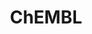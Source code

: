 ---
bigquery: https://console.cloud.google.com/bigquery?p=patents-public-data&d=ebi_chembl&page=dataset
citation: '"The ChEMBL database in 2017." Anna Gaulton, Anne Hersey, Michał Nowotka,
  A Patrícia Bento, Jon Chambers, David Mendez, Prudence Mutowo, Francis Atkinson,
  Louisa J Bellis, Elena Cibrián-Uhalte, Mark Davies, Nathan Dedman, Anneli Karlsson,
  María Paula Magariños, John P Overington, George Papadatos, Ines Smit, Andrew R
  Leach Nucleic acids Research (2017) 45 (Database Issue), D945-D954'
contributors: European Bioinformatics Institute
cost: None
description: ChEMBL Data is a manually curated database of small molecules used in
  drug discovery, including information about existing patented drugs.
documentation: 'schema: https://www.ebi.ac.uk/chembl/db_schema


  '
last_edit: Mon, 04 Apr 2022 19:07:30 GMT
location: https://console.cloud.google.com/marketplace/product/google_patents_public_datasets/chembl
maintained_by: EMBL-EBI, an outstation of European Molecular Biology Laboratory
related_publications: '

  ChEMBL: towards direct deposition of bioassay data.


  Mendez D, Gaulton A, Bento AP, Chambers J, De Veij M, Félix E, Magariños MP, Mosquera
  JF, Mutowo P, Nowotka M, Gordillo-Marañón M, Hunter F, Junco L, Mugumbate G, Rodriguez-Lopez
  M, Atkinson F, Bosc N, Radoux CJ, Segura-Cabrera A, Hersey A, Leach AR.


  — Nucleic Acids Res. 2019; 47(D1):D930-D940. doi: 10.1093/nar/gky1075

  '
schema_fields: '[''drug_product_flag'', ''mw_monoisotopic'', ''indication_class'',
  ''annotation'', ''alogp'', ''cell_source_organism'', ''start_position'', ''publication_number'',
  ''structure_type'', ''published_units'', ''standard_inchi_key'', ''prediction_method'',
  ''molecular_mechanism'', ''action_type'', ''ro3_pass'', ''acd_most_apka'', ''irac_class_id'',
  ''src_id'', ''assay_source'', ''chembl_id'', ''mol_irac_id'', ''comments'', ''tid'',
  ''availability_type'', ''downgraded'', ''std_act_id'', ''hrac_class_id'', ''mecref_id'',
  ''uberon_id'', ''num_lipinski_ro5_violations'', ''ref_url'', ''short_name'', ''warning_id'',
  ''name'', ''confidence_score'', ''targcomp_id'', ''potential_duplicate'', ''pathway_key'',
  ''active_molregno'', ''parent_type'', ''warning_class'', ''component_id'', ''level3_description'',
  ''active_ingredient'', ''abstract'', ''curated_by'', ''chirality'', ''dosage_form'',
  ''activity_count'', ''cellosaurus_id'', ''standard_type'', ''standard_value'', ''standard_flag'',
  ''substrate_record_id'', ''therapeutic_flag'', ''normal_range_min'', ''ref_id'',
  ''num_alerts'', ''ref_type'', ''l3'', ''co_stem_id'', ''bao_id'', ''source'', ''usan_substem'',
  ''standard_relation'', ''warning_country'', ''acd_logd'', ''site_id'', ''doc_id'',
  ''compsyn_id'', ''rgid'', ''cx_logp'', ''doi'', ''published_value'', ''activity_comment'',
  ''parent_id'', ''l5'', ''smid'', ''curation_comment'', ''stem'', ''dosed_ingredient'',
  ''status'', ''psa'', ''synonyms'', ''warnref_id'', ''ddd_units'', ''published_type'',
  ''mesh_heading'', ''journal'', ''level2'', ''last_active'', ''assay_cell_type'',
  ''sequence_md5sum'', ''relationship_type'', ''hbd'', ''efo_term'', ''ap_id'', ''homologue'',
  ''irac_code'', ''assay_desc'', ''caloha_id'', ''mesh_id'', ''molsyn_id'', ''res_stem_id'',
  ''title'', ''biocomp_id'', ''go_id'', ''subgroup'', ''protein_class_synonym'', ''ass_cls_map_id'',
  ''disease_efficacy'', ''pref_name'', ''standard_units'', ''metabolite_record_id'',
  ''mechanism_of_action'', ''comp_class_id'', ''trade_name'', ''data_validity_comment'',
  ''met_id'', ''formulation_id'', ''patent_expire_date'', ''black_box_warning'', ''rtb'',
  ''src_compound_id'', ''company'', ''prodrug'', ''warning_description'', ''route'',
  ''volume'', ''tbl'', ''inorganic_flag'', ''text_value'', ''cell_source_tax_id'',
  ''bei'', ''isoform'', ''natural_product'', ''cell_source_tissue'', ''target_mapping'',
  ''assay_type'', ''tax_id'', ''stat'', ''assay_strain'', ''idx'', ''aromatic_rings'',
  ''topical'', ''alert_set_id'', ''record_id'', ''sei'', ''pathway_id'', ''result_flag'',
  ''first_page'', ''mol_frac_id'', ''assay_category'', ''approval_date'', ''molfile'',
  ''set_name'', ''confidence'', ''level4_description'', ''cell_name'', ''sitecomp_id'',
  ''entity_id'', ''polymer_flag'', ''cell_id'', ''mc_tax_id'', ''full_molformula'',
  ''drugind_id'', ''oral'', ''units'', ''assay_subcellular_fraction'', ''targrel_id'',
  ''l2'', ''ddd_id'', ''parent_molregno'', ''prod_pat_id'', ''research_stem'', ''acd_logp'',
  ''bao_endpoint'', ''creation_date'', ''organism'', ''warning_type'', ''withdrawn_country'',
  ''domain_id'', ''domain_name'', ''parameter_value'', ''clo_id'', ''bao_format'',
  ''molregno'', ''bto_id'', ''cx_most_apka'', ''atc_code'', ''species_group_flag'',
  ''level1_description'', ''source_domain_id'', ''hrac_code'', ''acd_most_bpka'',
  ''mc_organism'', ''le'', ''last_page'', ''alert_id'', ''class_type'', ''drug_substance_flag'',
  ''year'', ''smarts'', ''doc_type'', ''standard_upper_value'', ''db_source'', ''hba'',
  ''protein_class_desc'', ''pchembl_value'', ''who_name'', ''actsm_id'', ''ad_type'',
  ''accession'', ''drug_record_id'', ''version'', ''standard_inchi'', ''hbd_lipinski'',
  ''normal_range_max'', ''updated_on'', ''level2_description'', ''ddd_value'', ''mec_id'',
  ''published_relation'', ''applicant_full_name'', ''src_description'', ''innovator_company'',
  ''nda_type'', ''tid_fixed'', ''job_id'', ''domain_type'', ''class_level'', ''qed_weighted'',
  ''relationship'', ''l6'', ''related_tid'', ''site_residues'', ''assay_class_id'',
  ''authors'', ''ridx'', ''cpd_str_alert_id'', ''level3'', ''protein_class_id'', ''ddd_comment'',
  ''cl_lincs_id'', ''withdrawn_flag'', ''comp_go_id'', ''assay_tax_id'', ''who_extra'',
  ''mol_hrac_id'', ''l4'', ''withdrawn_reason'', ''priority'', ''level4'', ''mutation'',
  ''compound_key'', ''compd_id'', ''full_mwt'', ''parameter_type'', ''assay_organism'',
  ''description'', ''aidx'', ''toid'', ''mechanism_comment'', ''warning_year'', ''patent_id'',
  ''mol_atc_id'', ''assay_test_type'', ''target_type'', ''mc_target_name'', ''mc_target_type'',
  ''patent_use_code'', ''domain_description'', ''parenteral'', ''ddd_admr'', ''l7'',
  ''l1'', ''cx_logd'', ''cx_most_bpka'', ''enzyme_name'', ''standard_text_value'',
  ''stem_class'', ''log_id'', ''component_synonym'', ''predbind_id'', ''tissue_id'',
  ''oc_id'', ''cell_ontology_id'', ''orig_description'', ''molecule_type'', ''pubmed_id'',
  ''strength'', ''heavy_atoms'', ''direct_interaction'', ''end_position'', ''src_assay_id'',
  ''withdrawn_year'', ''variant_id'', ''protclasssyn_id'', ''chebi_par_id'', ''binding_site_comment'',
  ''parent_go_id'', ''efo_id'', ''num_ro5_violations'', ''assay_param_id'', ''level1'',
  ''first_approval'', ''max_phase'', ''sequence'', ''usan_stem'', ''target_desc'',
  ''selectivity_comment'', ''definition'', ''max_phase_for_ind'', ''db_version'',
  ''src_short_name'', ''usan_stem_id'', ''activity_id'', ''metref_id'', ''compound_name'',
  ''relation'', ''aspect'', ''molecular_species'', ''first_in_class'', ''assay_id'',
  ''site_name'', ''met_conversion'', ''syn_type'', ''usan_stem_definition'', ''l8'',
  ''type'', ''hba_lipinski'', ''frac_code'', ''value'', ''component_type'', ''usan_year'',
  ''relationship_desc'', ''patent_no'', ''frac_class_id'', ''issue'', ''product_id'',
  ''updated_by'', ''uo_units'', ''path'', ''helm_notation'', ''qudt_units'', ''cidx'',
  ''entity_type'', ''major_class'', ''delist_flag'', ''country'', ''assay_tissue'',
  ''mc_target_accession'', ''lle'', ''canonical_smiles'', ''enzyme_tid'', ''indref_id'',
  ''upper_value'', ''previous_company'', ''withdrawn_class'', ''level5'', ''submission_date'',
  ''alert_name'', ''mw_freebase'', ''label'', ''cell_description'', ''ingredient'',
  ''as_id'', ''met_comment'']'
shortname: chembl
tags:
- biotechnology
- health
- chemical
- bioinformatics
- medical
terms_of_use: CC BY-SA 3.0
title: ChEMBL
uuid: e232a192-965c-4ec9-904c-155b6dfe56c5
---